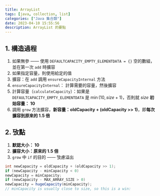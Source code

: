```yaml
---
title: ArrayList
tags: [java, collection, list]
categories: ["Java 集合類"]
date: 2023-04-10 15:55:56
description: ArrayList 的要點
---
```


## 1. 構造過程

1. 如果無參 —— 使用 `DEFAULTCAPACITY_EMPTY_ELEMENTDATA = {}` 空的數組，並在第一次 `add` 時擴容
2. 如果指定容量，則使用給定的值
3. 擴容：在 `add` 調用 `ensureCapacityInternal` 方法
4. `ensureCapacityInternal`： 計算需要的容量，然後擴容
5. 計算容量（`calculateCapacity`）：如果是`DEFAULTCAPACITY_EMPTY_ELEMENTDATA` 是 $\min (10, size+1)$，否則就 $size$
 **初始容量： 10**
6. 調用 `grow` 方法擴容，**新容量：oldCapacity + (oldCapacity >> 1)**，即**每次擴容到原來的 1.5 倍**

## 2. 攷點

1. **默認大小： 10**
2. **擴容大小：原來的 1.5 倍**
3. `grow` 中 `if` 的目的 —— 攷慮溢出

```java
int newCapacity = oldCapacity + (oldCapacity >> 1);  
if (newCapacity - minCapacity < 0)  
newCapacity = minCapacity;  
if (newCapacity - MAX_ARRAY_SIZE > 0)  
newCapacity = hugeCapacity(minCapacity);  
// minCapacity is usually close to size, so this is a win:
```
